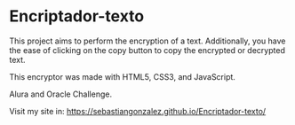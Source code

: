 # Encriptador-texto

This project aims to perform the encryption of a text. Additionally, you have the ease of clicking on the copy button to copy the encrypted or decrypted text.

This encryptor was made with HTML5, CSS3, and JavaScript.

Alura and Oracle Challenge.

Visit my site in: https://sebastiangonzalez.github.io/Encriptador-texto/
